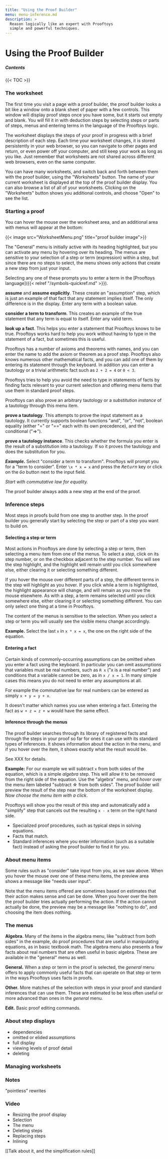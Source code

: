 ```yaml
---
title: "Using the Proof Builder"
menu: menu-inference.md
description: >
  Reason logically like an expert with Prooftoys
  simple and powerful techniques.
---
```


# Using the Proof Builder

##### Contents

{{< TOC >}}

### The worksheet

The first time you visit a page with a proof builder, the proof
builder looks a bit like a window onto a blank sheet of paper with a
few controls.  This window will display proof steps once you have
some, but it starts out empty and blank.  You will fill it in with
deduction steps by selecting steps or parts of steps, menus and
entering terms in the language of the Prooftoys logic.

The worksheet displays the steps of your proof in progress with a
brief description of each step.  Each time your worksheet changes, it
is stored persistently in your web browser, so you can navigate to
other pages and return, or even power off your computer, and still
keep your work as long as you like.  Just remember that worksheets are
not shared across different web browsers, even on the same computer.

You can have many worksheets, and switch back and forth between them
with the proof builder, using the "Worksheets" button.  The name of
your current worksheet is displayed at the top of the proof builder
display.  You can also browse a list of all of your worksheets.
Clicking on the "Worksheets" button shows you additional controls, and
choose "Open" to see the list.

### Starting a proof

You can hover the mouse over the worksheet area, and an additional
area with menus will appear at the bottom:

{{< image src="WorksheetMenu.png" title="proof builder image">}}

The "General" menu is initially active with its heading highlighted,
but you can activate any menu by hovering over its heading.  The menus
are sensitive to your selection of a step or term (expression) within
a step, but since there are no steps to select, the menu shows only
actions that create a new step from just your input.

Selecting any one of these prompts you to enter a term in the
[Prooftoys language]({{< relref "/symbols-quickref.md" >}}).

**assume** and **assume explicitly**.  These create an "assumption"
step, which is just an example of that fact that any statement implies
itself.  The only difference is in the display.  Enter any term with a
boolean value.

**consider a term to transform**.  This creates an example of the true
statement that any term is equal to itself.  Enter any valid term.

**look up a fact**.  This helps you enter a statement that Prooftoys
knows to be true.  Prooftoys works hard to help you work without
having to type in the statement of a fact, but sometimes this is
useful.

Prooftoys has a number of axioms and theorems with names, and you can
enter the name to add the axiom or theorem as a proof step.  Prooftoys
also knows numerous other mathematical facts, and you can add one of
them by entering its statement through the keyboard.  In addition you
can enter a tautology or a trivial arithmetic fact such as `2 + 2 = 4`
or `0 < 3`.

Prooftoys tries to help you avoid the need to type in statements of
facts by finding facts relevant to your current selection and offering
menu items that use them in standard proof steps.

Prooftoys can also prove an arbitrary tautology or a *substitution
instance* of a tautology through this menu item.

**prove a tautology**.  This attempts to prove the input statement as
a tautology.  It currently supports boolean functions "and", "or",
"not", boolean equality (either "=" or "==" each with its own
precedence), and the conditional ("=>").

**prove a tautology instance**.  This checks whether the formula you
enter is the result of a substitution into a tautology.  If so it
proves the tautology and does the substitution for you.

***Example.*** Select "consider a term to transform".  Prooftoys will
prompt you for a "term to consider".  Enter `\x * x = x` and press the
_<tt>Return</tt>_ key or click on the _<tt>Go</tt>_ button next to the
input field.

*Start with commutative law for equality.*

The proof builder always adds a new step at the end of the proof.

### Inference steps

Most steps in proofs build from one step to another step.  In the
proof builder you generally start by selecting the step or part of a
step you want to build on.

#### Selecting a step or term

Most actions in Prooftoys are done by selecting a step or term, then
selecting a menu item from one of the menus.  To select a _step_,
click on its step number, or on the checkbox adjacent to the step
number. You will see the step highlight, and the highlight will remain
until you click somewhere else, either clearing it or selecting
something different.

If you hover the mouse over different parts of a step, the different
terms in the step will highlight as you hover.  If you click while a
term is highlighted, the highlight appearance will change, and will
remain as you move the mouse elsewhere.  As with a step, a term
remains selected until you click somewhere else, either clearing it or
selecting something different.  You can only select one thing at a
time in Prooftoys.

The content of the menus is sensitive to the selection.  When you
select a step or term you will usually see the visible menu change
accordingly.

**Example.** Select the last `x` in `x * x = x`, the one on the right
side of the equation.

#### Entering a fact

Certain kinds of commonly-occurring assumptions can be omitted when
you enter a fact using the keyboard.  In particular you can omit
assumptions that variables must be real numbers, such as `R x` ("x is
a real number") and conditions that a variable cannot be zero, as in
`x / x = 1`.  In many simple cases this means you do not need to enter
any assumptions at all.

For example the commutative law for real numbers can be entered as
simply `x + y = y + x`.

It doesn't matter which names you use when entering a fact.  Entering
the fact as `w + z = z + w` would have the same effect.

#### Inference through the menus

The proof builder searches through its library of registered facts and
through the steps in your proof so far for ones it can use with its
standard types of inferences.  It shows information about the action
in the menu, and if you hover over the item, it shows exactly what the
result would be.

See XXX for details.

**Example:** For our example we will subtract `x` from both sides of
the equation, which is a simple _algebra_ step.  This will allow it to
be removed from the right side of the equation.  Use the "algebra"
menu, and _hover_ over the menu item labeled "subtract &star; from
both sides". The proof builder will preview the result of the step
near the bottom of the worksheet display.  Now _choose the menu item
with a click_.

Prooftoys will show you the result of this step and automatically add
a "simplify" step that cancels out the resulting `x - x` term on the
right hand side.

- Specialized proof procedures, such as typical steps in solving
  equations.
- Facts that match.
- Standard inferences where you enter information (such as a suitable
  fact) instead of asking the proof builder to find it for you.

### About menu items

Some rules such as "consider" take input from you, as we saw above.
When you hover the mouse over one of these menu items, the preview
area shows a message like "needs user input".

Note that the menu items offered are sometimes based on estimates that
their action makes sense and can be done.  When you hover over the
item the proof builder tries actually performing the action.  If the
action cannot actually be done, the preview may be a message like
"nothing to do", and choosing the item does nothing.

### The menus

**Algebra.** Many of the items in the algebra menu, like "subtract
from both sides" in the example, do proof procedures that are useful
in manipulating equations, as in basic textbook math.  The algebra
menu also presents a few facts about real numbers that are often
useful in basic algebra.  These are available in the "general" menu as
well.

**General.** When a step or term in the proof is selected, the
_general_ menu offers to apply commonly useful facts that can operate
on that step or term in the ways Prooftoys uses facts in proofs.

**Other.** More matches of the selection with steps in your proof and
standard inferences that can use them.  These are estimated to be less
often useful or more advanced than ones in the _general_ menu.

**Edit.** Basic proof editing commands.

### About step displays

- dependencies
- omitted or elided assumptions
- full display
- viewing levels of proof detail
- deleting

### Managing worksheets

### Notes

"pointless" rewrites

### Video

- Resizing the proof display
- Selection
- The menu
- Deleting steps
- Replacing steps
- Inlining

[[Talk about it, and the simplification rules]]

